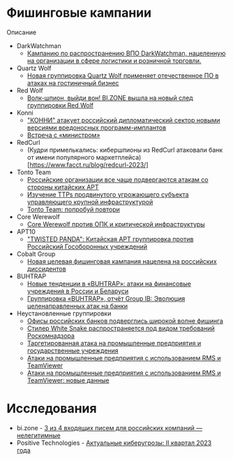# Фишинговые кампании
Описание
- DarkWatchman
  * [Кампанию по распространению ВПО DarkWatchman, нацеленную на организации в сфере логистики и розничной торговли.](https://t.me/bizone_channel/917)
- Quartz Wolf
  * [Новая группировка Quartz Wolf применяет отечественное ПО в атаках на гостиничный бизнес
](https://bi.zone/expertise/blog/novaya-gruppirovka-quartz-wolf-primenyaet-otechestvennoe-po-v-atakakh-na-gostinichnyy-biznes/?utm_source=telegram&utm_medium=messenger&utm_campaign=novaya-gruppirovka-quartz-wolf-primenyaet-otechestvennoe-po-v-atakakh-na-gostinichnyy-biznes&utm_content=19.07.2023&utm_term=bi.zone)
- Red Wolf
  * [Волк-шпион, выйди вон! BI.ZONE вышла на новый след группировки Red Wolf](https://habr.com/ru/companies/bizone/articles/743908/)
- Konni
  * ["КОННИ" атакует российский дипломатический сектор новыми версиями вредоносных программ-имплантов](https://github.com/Jarenierinili/Task/blob/main/Konni_targeting_Russian_diplomatic_sector.pdf)
  * [Встреча с «министром»](https://www.fortinet.com/blog/threat-research/konni-rat-phishing-email-deploying-malware)
- RedCurl
  * (Кудри примелькались: кибершпионы из RedCurl атаковали банк от имени популярного маркетплейса)[https://www.facct.ru/blog/redcurl-2023/]
- Tonto Team
  * [Российские организации все чаще подвергаются атакам со стороны китайских APT](https://www.sentinelone.com/labs/targets-of-interest-russian-organizations-increasingly-under-attack-by-chinese-apts/)
  * [Изучение TTPs продвинутого угрожающего субъекта управляющего крупной инфраструктурой](https://vb2020.vblocalhost.com/uploads/VB2020-06.pdf)
  * [Tonto Team: попробуй повтори](https://www.facct.ru/blog/tonto-team/)
- Core Werewolf
  * [Core Werewolf против ОПК и критической инфраструктуры](https://bi.zone/expertise/blog/core-werewolf-protiv-opk-i-kriticheskoy-infrastruktury/?utm_source=telegram&utm_medium=messenger&utm_campaign=core-werewolf-protiv-opk-i-kriticheskoy-infrastruktury&utm_content=08.06.2023&utm_term=bi.zone)
- APT10
  * ["TWISTED PANDA": Китайская APT группировка против Российский Гособоронных учреждений](https://research.checkpoint.com/2022/twisted-panda-chinese-apt-espionage-operation-against-russians-state-owned-defense-institutes/)
- Cobalt Group
  * [Новая целевая фишинговая кампания нацелена на российских диссидентов](https://github.com/Jarenierinili/Task/blob/main/Malwarebytes_spear-phishing-targets-Russian-dissidents(03-29-2022).pdf)
- BUHTRAP
  * [Новые тенденции в «BUHTRAP»: атаки на финансовые учреждения в России и Беларуси](https://mp.weixin.qq.com/s/Y1aHEwU0NDwG-qfvtciU4w)
  * [Группировка «BUHTRAP», отчёт Group IB: Эволюция целенаправленных атак на банки](https://go.group-ib.com/hubfs/report/group-ib-buhtrap-threat-research-2016-en.pdf)
- Неустановленные группировки
  * [Офисы российских банков подверглись широкой волне фишинга](https://github.com/Jarenierinili/Task/blob/main/RSA_Russian-Bank-Offices-Phishing-Wave(08-18-2017).pdf)
  * [Стилер White Snake распространяется под видом требований Роскомнадзора](https://bi.zone/expertise/blog/stiler-white-snake-rasprostranyaetsya-pod-vidom-trebovaniy-roskomnadzora/?utm_source=telegram&utm_medium=messenger&utm_campaign=stiler-white-snake-rasprostranyaetsya-pod-vidom-trebovaniy-roskomnadzora&utm_content=01.08.2023&utm_term=bi.zone)
  * [Таргетированная атака на промышленные предприятия и государственные учреждения](https://ics-cert.kaspersky.ru/publications/reports/2022/08/08/targeted-attack-on-industrial-enterprises-and-public-institutions/)
  * [Атаки на промышленные предприятия с использованием RMS и TeamViewer](https://ics-cert.kaspersky.ru/publications/reports/2018/08/01/attacks-on-industrial-enterprises-using-rms-and-teamviewer/)
  * [Атаки на промышленные предприятия с использованием RMS и TeamViewer: новые данные](https://ics-cert.kaspersky.ru/publications/reports/2020/11/05/attacks-on-industrial-enterprises-using-rms-and-teamviewer-new-data/)
# Исследования

* bi.zone - [3 из 4 входящих писем для российских компаний — нелегитимные](https://bi.zone/news/3-iz-4-vkhodyashchikh-pisem-dlya-rossiyskikh-kompaniy-nelegitimnye/?utm_source=telegram&utm_medium=messenger&utm_campaign=3-iz-4-vkhodyashchikh-pisem-dlya-rossiyskikh-kompaniy-nelegitimnye&utm_content=25.07.2023&utm_term=bi.zone)
* Positive Technologies - [Актуальные киберугрозы: II квартал 2023 года](https://www.ptsecurity.com/ru-ru/research/analytics/cybersecurity-threatscape-2023-q2/)
